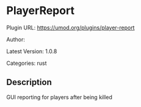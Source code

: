 # PlayerReport

Plugin URL: https://umod.org/plugins/player-report

Author: 

Latest Version: 1.0.8

Categories: rust

## Description

GUI reporting for players after being killed
